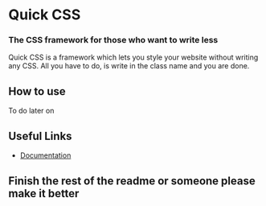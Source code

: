 # Quick CSS
### The CSS framework for those who want to write less
Quick CSS is a framework which lets you style your website without writing any CSS. All you have to do, is write in the class name and you are done.
## How to use
To do later on
## Useful Links
- [Documentation](https://github.com/Hot-Tutorials/Quick-CSS/tree/master/docs)
## Finish the rest of the readme or someone please make it better
